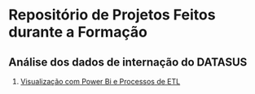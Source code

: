 # Repositório de Projetos Feitos durante a Formação

## Análise dos dados de internação do DATASUS
1. [Visualização com Power Bi e Processos de ETL](https://github.com/GeovaniMonteiro/estudos/blob/main/Curso01-POO-Python-FundacaoBradesco/Curso01.md](https://github.com/GeovaniMonteiro/estudos/tree/main/ada_tech_ifood/Projetos/datasus_bi))

